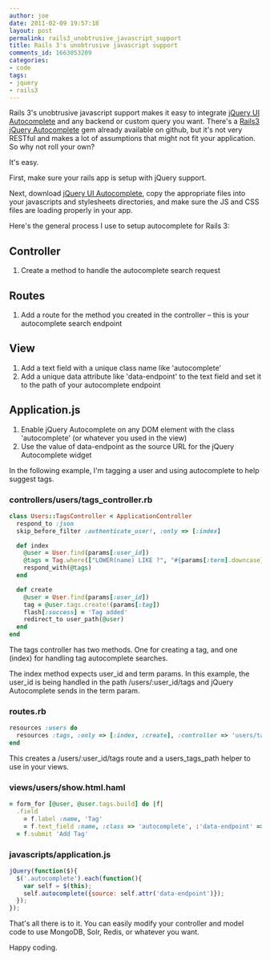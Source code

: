 ```yaml
---
author: joe
date: 2011-02-09 19:57:18
layout: post
permalink: rails3_unobtrusive_javascript_support
title: Rails 3's unobtrusive javascript support
comments_id: 1663053209
categories:
- code
tags:
- jquery
- rails3
---
```


Rails 3's unobtrusive javascript support makes it easy to integrate [jQuery UI Autocomplete](http://jqueryui.com/demos/autocomplete/) and any backend or custom query you want. There's a [Rails3 jQuery Autocomplete](https://github.com/crowdint/rails3-jquery-autocomplete) gem already available on github, but it's not very RESTful and makes a lot of assumptions that might not fit your application.  So why not roll your own?

It's easy.

First, make sure your rails app is setup with jQuery support.

Next, download [jQuery UI Autocomplete](http://jqueryui.com/download), copy the appropriate files into your javascripts and stylesheets directories, and make sure the JS and CSS files are loading properly in your app.

Here's the general process I use to setup autocomplete for Rails 3:

## Controller
	
1. Create a method to handle the autocomplete search request

## Routes
	
1. Add a route for the method you created in the controller – this is your autocomplete search endpoint

## View

1. Add a text field with a unique class name like 'autocomplete'
2. Add a unique data attribute like 'data-endpoint' to the text field and set it to the path of your autocomplete endpoint

## Application.js
	
1. Enable jQuery Autocomplete on any DOM element with the class 'autocomplete' (or whatever you used in the view)
2. Use the value of data-endpoint as the source URL for the jQuery Autocomplete widget

In the following example, I'm tagging a user and using autocomplete to help suggest tags.

### controllers/users/tags_controller.rb

```ruby
class Users::TagsController < ApplicationController
  respond_to :json
  skip_before_filter :authenticate_user!, :only => [:index]

  def index
    @user = User.find(params[:user_id])
    @tags = Tag.where(["LOWER(name) LIKE ?", "#{params[:term].downcase}%"]).select('name').limit(15).map {|tag| tag.name}
    respond_with(@tags)
  end

  def create
    @user = User.find(params[:user_id])
    tag = @user.tags.create!(params[:tag])
    flash[:success] = 'Tag added'
    redirect_to user_path(@user)
  end
end
```

The tags controller has two methods. One for creating a tag, and one (index) for handling tag autocomplete searches.

The index method expects user_id and term params. In this example, the user_id is being handled in the path /users/:user_id/tags and jQuery Autocomplete sends in the term param.

### routes.rb

```ruby
resources :users do
  resources :tags, :only => [:index, :create], :controller => 'users/tags'
end
```

This creates a /users/:user_id/tags route and a users_tags_path helper to use in your views.

### views/users/show.html.haml

```ruby
= form_for [@user, @user.tags.build] do |f|
  .field
    = f.label :name, 'Tag'
    = f.text_field :name, :class => 'autocomplete', :'data-endpoint' => user_tags_path(@user)
  = f.submit 'Add Tag'
```


### javascripts/application.js

```javascript
jQuery(function($){
  $('.autocomplete').each(function(){
    var self = $(this);
    self.autocomplete({source: self.attr('data-endpoint')});
  });
});
```

That's all there is to it.  You can easily modify your controller and model code to use MongoDB, Solr, Redis, or whatever you want.

Happy coding.
